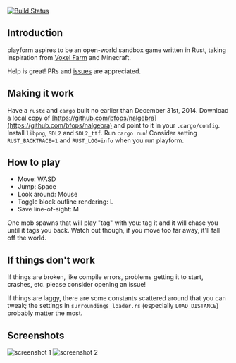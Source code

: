[![Build Status](https://travis-ci.org/bfops/playform.svg?branch=master)](https://travis-ci.org/bfops/playform)

## Introduction

playform aspires to be an open-world sandbox game written in Rust, taking
inspiration from [Voxel Farm](http://procworld.blogspot.com/) and Minecraft.

Help is great! PRs and [issues](https://github.com/bfops/playform/issues) are appreciated.

## Making it work

Have a `rustc` and `cargo` built no earlier than December 31st, 2014.
Download a local copy of [https://github.com/bfops/nalgebra](https://github.com/bfops/nalgebra)
and point to it in your `.cargo/config`.
Install `libpng`, `SDL2` and `SDL2_ttf`.
Run `cargo run`! Consider setting `RUST_BACKTRACE=1` and `RUST_LOG=info` when you run playform.

## How to play

  * Move: WASD
  * Jump: Space
  * Look around: Mouse
  * Toggle block outline rendering: L
  * Save line-of-sight: M

One mob spawns that will play "tag" with you: tag it and it will chase you until it tags you back.
Watch out though, if you move too far away, it'll fall off the world.

## If things don't work

If things are broken, like compile errors, problems getting it to start, crashes, etc.
please consider opening an issue!

If things are laggy, there are some constants scattered around that you can tweak;
the settings in `surroundings_loader.rs` (especially `LOAD_DISTANCE`) probably matter the most.

## Screenshots

![screenshot 1](/../screenshots/screenshots/screenshot1.png?raw=true)
![screenshot 2](/../screenshots/screenshots/screenshot2.png?raw=true)
